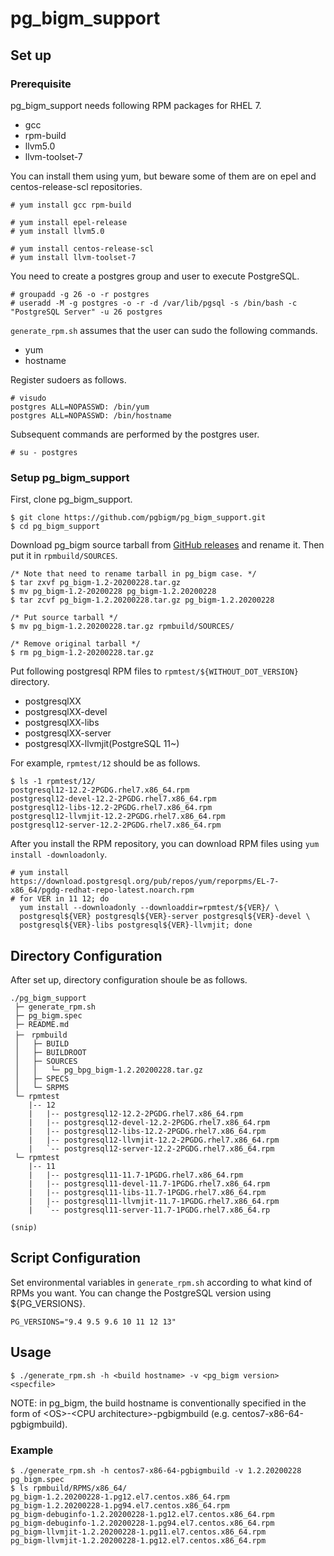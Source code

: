 # pg_bigm_support

## Set up

### Prerequisite
pg_bigm_support needs following RPM packages for RHEL 7.

- gcc
- rpm-build
- llvm5.0
- llvm-toolset-7

You can install them using yum, but beware some of them are on epel and centos-release-scl repositories.

```
# yum install gcc rpm-build

# yum install epel-release
# yum install llvm5.0

# yum install centos-release-scl
# yum install llvm-toolset-7
```

You need to create a postgres group and user to execute PostgreSQL.

```
# groupadd -g 26 -o -r postgres
# useradd -M -g postgres -o -r -d /var/lib/pgsql -s /bin/bash -c "PostgreSQL Server" -u 26 postgres
```

`generate_rpm.sh` assumes that the user can sudo the following commands.

- yum
- hostname

Register sudoers as follows.

```
# visudo
postgres ALL=NOPASSWD: /bin/yum
postgres ALL=NOPASSWD: /bin/hostname
```

Subsequent commands are performed by the postgres user.

```
# su - postgres
```

### Setup pg_bigm_support

First, clone pg_bigm_support.

```
$ git clone https://github.com/pgbigm/pg_bigm_support.git
$ cd pg_bigm_support
```

Download pg_bigm source tarball from [GitHub releases](https://github.com/pgbigm/pg_bigm/releases) and rename it.
Then put it in `rpmbuild/SOURCES`.

```
/* Note that need to rename tarball in pg_bigm case. */
$ tar zxvf pg_bigm-1.2-20200228.tar.gz
$ mv pg_bigm-1.2-20200228 pg_bigm-1.2.20200228
$ tar zcvf pg_bigm-1.2.20200228.tar.gz pg_bigm-1.2.20200228

/* Put source tarball */
$ mv pg_bigm-1.2.20200228.tar.gz rpmbuild/SOURCES/

/* Remove original tarball */
$ rm pg_bigm-1.2-20200228.tar.gz
```

Put following postgresql RPM files to `rpmtest/${WITHOUT_DOT_VERSION}` directory.
  - postgresqlXX
  - postgresqlXX-devel
  - postgresqlXX-libs
  - postgresqlXX-server
  - postgresqlXX-llvmjit(PostgreSQL 11~)

For example, `rpmtest/12` should be as follows.
```
$ ls -1 rpmtest/12/
postgresql12-12.2-2PGDG.rhel7.x86_64.rpm
postgresql12-devel-12.2-2PGDG.rhel7.x86_64.rpm
postgresql12-libs-12.2-2PGDG.rhel7.x86_64.rpm
postgresql12-llvmjit-12.2-2PGDG.rhel7.x86_64.rpm
postgresql12-server-12.2-2PGDG.rhel7.x86_64.rpm
```

After you install the RPM repository, you can download RPM files using `yum install -downloadonly`.

```
# yum install https://download.postgresql.org/pub/repos/yum/reporpms/EL-7-x86_64/pgdg-redhat-repo-latest.noarch.rpm
# for VER in 11 12; do
  yum install --downloadonly --downloaddir=rpmtest/${VER}/ \
  postgresql${VER} postgresql${VER}-server postgresql${VER}-devel \
  postgresql${VER}-libs postgresql${VER}-llvmjit; done
```

## Directory Configuration
After set up, directory configuration shoule be as follows.

```
./pg_bigm_support
 ├─ generate_rpm.sh
 ├─ pg_bigm.spec
 ├─ README.md
 ├─　rpmbuild
 │   ├─ BUILD
 │   ├─ BUILDROOT
 │   ├─ SOURCES
 │   │   └─ pg_bpg_bigm-1.2.20200228.tar.gz
 │   ├─ SPECS
 │   └─ SRPMS
 └─ rpmtest
    |-- 12
    |   |-- postgresql12-12.2-2PGDG.rhel7.x86_64.rpm
    |   |-- postgresql12-devel-12.2-2PGDG.rhel7.x86_64.rpm
    |   |-- postgresql12-libs-12.2-2PGDG.rhel7.x86_64.rpm
    |   |-- postgresql12-llvmjit-12.2-2PGDG.rhel7.x86_64.rpm
    |   `-- postgresql12-server-12.2-2PGDG.rhel7.x86_64.rpm
 └─ rpmtest
    |-- 11
    |   |-- postgresql11-11.7-1PGDG.rhel7.x86_64.rpm
    |   |-- postgresql11-devel-11.7-1PGDG.rhel7.x86_64.rpm
    |   |-- postgresql11-libs-11.7-1PGDG.rhel7.x86_64.rpm
    |   |-- postgresql11-llvmjit-11.7-1PGDG.rhel7.x86_64.rpm
    |   `-- postgresql11-server-11.7-1PGDG.rhel7.x86_64.rp

(snip)
```

## Script Configuration
Set environmental variables in `generate_rpm.sh` according to what kind of RPMs you want. 
You can change the PostgreSQL version using ${PG_VERSIONS}.

```
PG_VERSIONS="9.4 9.5 9.6 10 11 12 13"
```

## Usage
```
$ ./generate_rpm.sh -h <build hostname> -v <pg_bigm version> <specfile>
```

NOTE: in pg_bigm, the build hostname is conventionally specified in the form of \<OS\>-\<CPU architecture\>-pgbigmbuild (e.g. centos7-x86-64-pgbigmbuild).

### Example
```
$ ./generate_rpm.sh -h centos7-x86-64-pgbigmbuild -v 1.2.20200228 pg_bigm.spec
$ ls rpmbuild/RPMS/x86_64/
pg_bigm-1.2.20200228-1.pg12.el7.centos.x86_64.rpm
pg_bigm-1.2.20200228-1.pg94.el7.centos.x86_64.rpm
pg_bigm-debuginfo-1.2.20200228-1.pg12.el7.centos.x86_64.rpm
pg_bigm-debuginfo-1.2.20200228-1.pg94.el7.centos.x86_64.rpm
pg_bigm-llvmjit-1.2.20200228-1.pg11.el7.centos.x86_64.rpm
pg_bigm-llvmjit-1.2.20200228-1.pg12.el7.centos.x86_64.rpm
```
